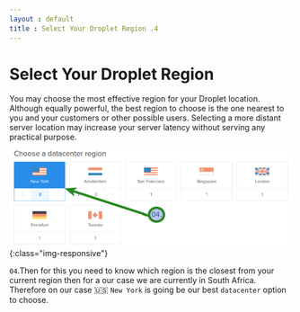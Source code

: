 ```yaml
---
layout : default
title : Select Your Droplet Region .4
---
```


# Select Your Droplet Region

<p>You may choose the most effective region for your Droplet location. Although equally powerful, the best region to choose is the one nearest to you and your customers or other possible users. Selecting a more distant server location may increase your server latency without serving any practical purpose.</p>

![image-title-here](/img/posts_Schematics/dropletregion.png){:class="img-responsive"}

`04`.Then for this you need to know which region is the closest from your current region then for a our case we are currently in South Africa. Therefore on our case :us: `New York` is going be our best `datacenter` option to choose.
